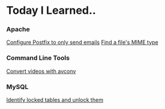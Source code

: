 # Today I Learned..

### Apache
[Configure Postfix to only send emails](Apache/postfix-loopback-only.md)
[Find a file's MIME type](Apache/find-mime-type.md)

### Command Line Tools
[Convert videos with avconv](command-line/convert-videos.md)

### MySQL
[Identify locked tables and unlock them](MySQL/locked_tables.md)
